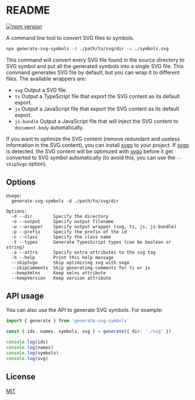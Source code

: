 # README

[![npm version](https://img.shields.io/npm/v/generate-svg-symbols.svg)](https://www.npmjs.com/package/generate-svg-symbols)

A command line tool to convert SVG files to symbols.

```bash
npx generate-svg-symbols -d ./path/to/svg/dir -o ./symbols.svg
```

This command will convert every SVG file found in the source directory to SVG symbol and put all the generated symbols into a single SVG file. This command generates SVG file by default, but you can wrap it to different files. The available wrappers are:

- `svg` Output a SVG file.
- `ts` Output a TypeScript file that export the SVG content as its default export.
- `js` Output a JavaScript file that export the SVG content as its default export.
- `js-bundle` Output a JavaScript file that will inject the SVG content to `document.body` automatically.

If you want to optimize the SVG content (remove redundant and useless information in the SVG content), you can install [svgo][svgo] to your project. If [svgo][svgo] is detected, the SVG content will be optimized with [svgo][svgo] before it get converted to SVG symbol automatically (to avoid this, you can use the `--skipSvgo` option).

[svgo]: https://www.npmjs.com/package/svgo

## Options

```text
Usage:
  generate-svg-symbols -d ./path/to/svg/dir

Options:
  -d --dir        Specify the directory
  -o --output     Specify output filename
  -w --wrapper    Specify output wrapper (svg, ts, js, js-bundle)
  -p --prefix     Specify the prefix of the id
  -c --class      Specify the class name
  -t --types      Generate TypesScript types (can be boolean or string)
  -a --attrs      Specify extra attributes to the svg tag
  -h --help       Print this help message
  --skipSvgo      Skip optimizing svg with svgo
  --skipComments  Skip generating comments for ts or js
  --keepXmlns     Keep xmlns attribute
  --keepVersion   Keep version attribute
```

## API usage

You can also use the API to generate SVG symbols. For example:

```ts
import { generate } from 'generate-svg-symbols'

const { ids, names, symbols, svg } = generate({ dir: './svg' })

console.log(ids)
console.log(names)
console.log(symbols)
console.log(svg)
```

## License

[MIT](./LICENSE)
